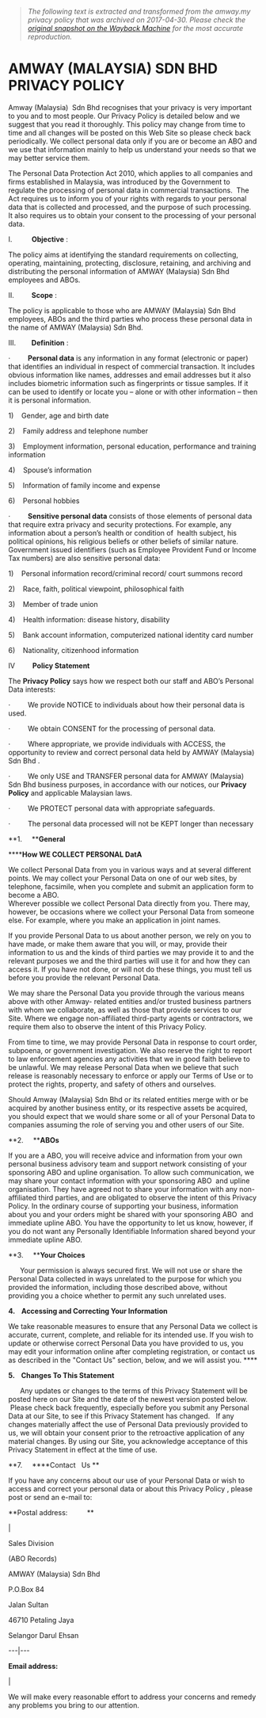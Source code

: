 > *The following text is extracted and transformed from the amway.my privacy policy that was archived on 2017-04-30. Please check the [original snapshot on the Wayback Machine](https://web.archive.org/web/20170430094802id_/http%3A//www.amway.my/amway-support/policies-and-terms/privacy-policy) for the most accurate reproduction.*

# AMWAY (MALAYSIA) SDN BHD PRIVACY POLICY

Amway (Malaysia)  Sdn Bhd recognises that your privacy is very important to you and to most people. Our Privacy Policy is detailed below and we suggest that you read it thoroughly. This policy may change from time to time and all changes will be posted on this Web Site so please check back periodically. We collect personal data only if you are or become an ABO and we use that information mainly to help us understand your needs so that we may better service them.

  
The Personal Data Protection Act 2010, which applies to all companies and firms established in Malaysia, was introduced by the Government to regulate the processing of personal data in commercial transactions.  The Act requires us to inform you of your rights with regards to your personal data that is collected and processed, and the purpose of such processing.  It also requires us to obtain your consent to the processing of your personal data.

I.          **Objective** : 

The policy aims at identifying the standard requirements on collecting, operating, maintaining, protecting, disclosure, retaining, and archiving and distributing the personal information of AMWAY (Malaysia) Sdn Bhd employees and ABOs.

II.         **Scope** : 

The policy is applicable to those who are AMWAY (Malaysia) Sdn Bhd employees, ABOs and the third parties who process these personal data in the name of AMWAY (Malaysia) Sdn Bhd.

III.        **Definition** : 

·         **Personal data** is any information in any format (electronic or paper) that identifies an individual in respect of commercial transaction. It includes obvious information like names, addresses and email addresses but it also includes biometric information such as fingerprints or tissue samples. If it can be used to identify or locate you – alone or with other information – then it is personal information. 

1)    Gender, age and birth date

2)    Family address and telephone number

3)    Employment information, personal education, performance and training information

4)    Spouse’s information

5)    Information of family income and expense

6)    Personal hobbies

·         **Sensitive personal data** consists of those elements of personal data that require extra privacy and security protections. For example, any information about a person’s health or condition of  health subject, his political opinions, his religious beliefs or other beliefs of similar nature. Government issued identifiers (such as Employee Provident Fund or Income Tax numbers) are also sensitive personal data:

1)    Personal information record/criminal record/ court summons record

2)    Race, faith, political viewpoint, philosophical faith

3)    Member of trade union

4)    Health information: disease history, disability 

5)    Bank account information, computerized national identity card number

6)    Nationality, citizenhood information

IV         **Policy Statement**

The **Privacy Policy** says how we respect both our staff and ABO’s Personal Data interests: 

·         We provide NOTICE to individuals about how their personal data is used. 

·         We obtain CONSENT for the processing of personal data.

·         Where appropriate, we provide individuals with ACCESS, the opportunity to review and correct personal data held by AMWAY (Malaysia) Sdn Bhd . 

·         We only USE and TRANSFER personal data for AMWAY (Malaysia) Sdn Bhd business purposes, in accordance with our notices, our **Privacy Policy** and applicable Malaysian laws. 

·         We PROTECT personal data with appropriate safeguards. 

·         The personal data processed will not be KEPT longer than necessary

**1.     ****General**

******How WE COLLECT PERSONAL DatA**

We collect Personal Data from you in various ways and at several different points. We may collect your Personal Data on one of our web sites, by telephone, facsimile, when you complete and submit an application form to become a ABO.  
Wherever possible we collect Personal Data directly from you. There may, however, be occasions where we collect your Personal Data from someone else. For example, where you make an application in joint names. 

If you provide Personal Data to us about another person, we rely on you to have made, or make them aware that you will, or may, provide their information to us and the kinds of third parties we may provide it to and the relevant purposes we and the third parties will use it for and how they can access it. If you have not done, or will not do these things, you must tell us before you provide the relevant Personal Data. 

We may share the Personal Data you provide through the various means above with other Amway- related entities and/or trusted business partners with whom we collaborate, as well as those that provide services to our Site. Where we engage non-affiliated third-party agents or contractors, we require them also to observe the intent of this Privacy Policy.

From time to time, we may provide Personal Data in response to court order, subpoena, or government investigation. We also reserve the right to report to law enforcement agencies any activities that we in good faith believe to be unlawful. We may release Personal Data when we believe that such release is reasonably necessary to enforce or apply our Terms of Use or to protect the rights, property, and safety of others and ourselves.

Should Amway (Malaysia) Sdn Bhd or its related entities merge with or be acquired by another business entity, or its respective assets be acquired, you should expect that we would share some or all of your Personal Data to companies assuming the role of serving you and other users of our Site.

**2.     ****ABOs**

If you are a ABO, you will receive advice and information from your own personal business advisory team and support network consisting of your sponsoring ABO and upline organisation. To allow such communication, we may share your contact information with your sponsoring ABO  and upline organisation. They have agreed not to share your information with any non-affiliated third parties, and are obligated to observe the intent of this Privacy Policy. In the ordinary course of supporting your business, information about you and your orders might be shared with your sponsoring ABO  and immediate upline ABO. You have the opportunity to let us know, however, if you do not want any Personally Identifiable Information shared beyond your immediate upline ABO.

**3.     ****Your Choices**

      Your permission is always secured first. We will not use or share the Personal Data collected in ways unrelated to the purpose for which you provided the information, including those described above, without providing you a choice whether to permit any such unrelated uses.

**4.    Accessing and Correcting Your Information**

We take reasonable measures to ensure that any Personal Data we collect is accurate, current, complete, and reliable for its intended use. If you wish to update or otherwise correct Personal Data you have provided to us, you may edit your information online after completing registration, or contact us as described in the "Contact Us" section, below, and we will assist you. ****

**5.    Changes To This Statement**

      Any updates or changes to the terms of this Privacy Statement will be posted here on our Site and the date of the newest version posted below.  Please check back frequently, especially before you submit any Personal Data at our Site, to see if this Privacy Statement has changed.   If any changes materially affect the use of Personal Data previously provided to us, we will obtain your consent prior to the retroactive application of any material changes. By using our Site, you acknowledge acceptance of this Privacy Statement in effect at the time of use.

**7.     ****Contact   Us **

If you have any concerns about our use of your Personal Data or wish to access and correct your personal data or about this Privacy Policy , please post or send an e-mail to:

**Postal address:          **

| 

Sales Division

(ABO Records)

AMWAY (Malaysia) Sdn Bhd 

P.O.Box 84

Jalan Sultan

46710 Petaling Jaya

Selangor Darul Ehsan  
  
---|---  
  
**Email address:**

|   
  
We will make every reasonable effort to address your concerns and remedy any problems you bring to our attention.
